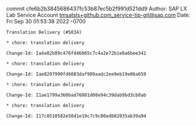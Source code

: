 commit cfe6b2b3845686437fc53b87ec5b2f991d521dd9
Author: SAP LX Lab Service Account <tmsatsls+github.com_service-tip-git@sap.com>
Date:   Fri Sep 30 01:53:38 2022 -0700

    Translation Delivery (#5834)
    
    * chore: translation delivery
    
    Change-Id: Ia4a02b89c476fd46065c7c4a2e72b1e0a6bee341
    
    * chore: translation delivery
    
    Change-Id: Iae8297990fd6083daf989aadc2ee9eb19e06a659
    
    * chore: translation delivery
    
    Change-Id: I1ae1799a360bad76801d08e94c39dab9bd3cb0ab
    
    * chore: translation delivery
    
    Change-Id: I17c8510582e58d1e19c7c9c80ad682035ab39a94
